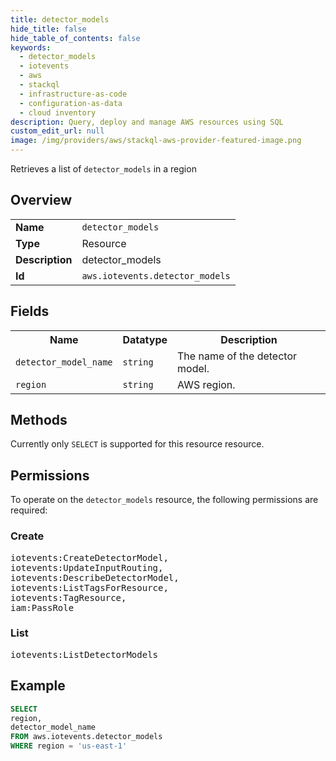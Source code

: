 ```yaml
---
title: detector_models
hide_title: false
hide_table_of_contents: false
keywords:
  - detector_models
  - iotevents
  - aws
  - stackql
  - infrastructure-as-code
  - configuration-as-data
  - cloud inventory
description: Query, deploy and manage AWS resources using SQL
custom_edit_url: null
image: /img/providers/aws/stackql-aws-provider-featured-image.png
---
```

Retrieves a list of <code>detector_models</code> in a region

## Overview
<table><tbody>
<tr><td><b>Name</b></td><td><code>detector_models</code></td></tr>
<tr><td><b>Type</b></td><td>Resource</td></tr>
<tr><td><b>Description</b></td><td>detector_models</td></tr>
<tr><td><b>Id</b></td><td><code>aws.iotevents.detector_models</code></td></tr>
</tbody></table>

## Fields
<table><tbody>
<tr><th>Name</th><th>Datatype</th><th>Description</th></tr>
<tr><td><code>detector_model_name</code></td><td><code>string</code></td><td>The name of the detector model.</td></tr>
<tr><td><code>region</code></td><td><code>string</code></td><td>AWS region.</td></tr>

</tbody></table>

## Methods
Currently only <code>SELECT</code> is supported for this resource resource.

## Permissions

To operate on the <code>detector_models</code> resource, the following permissions are required:

### Create
<pre>
iotevents:CreateDetectorModel,
iotevents:UpdateInputRouting,
iotevents:DescribeDetectorModel,
iotevents:ListTagsForResource,
iotevents:TagResource,
iam:PassRole</pre>

### List
<pre>
iotevents:ListDetectorModels</pre>


## Example
```sql
SELECT
region,
detector_model_name
FROM aws.iotevents.detector_models
WHERE region = 'us-east-1'
```
